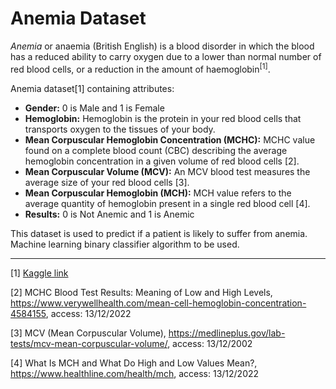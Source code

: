 # Anemia Dataset

*Anemia* or anaemia (British English) is a blood disorder in which the blood has a reduced ability to carry oxygen due to a lower than normal number of red blood cells, or a reduction in the amount of haemoglobin<sup>[1]</sup>.

Anemia dataset[1] containing attributes: 
- **Gender:** 0 is Male and 1 is Female
- **Hemoglobin:** Hemoglobin is the protein in your red blood cells that transports oxygen to the tissues of your body.
- **Mean Corpuscular Hemoglobin Concentration (MCHC):** MCHC value found on a complete blood count (CBC) describing the average hemoglobin concentration in a given volume of red blood cells [2].
- **Mean Corpuscular Volume (MCV):** An MCV blood test measures the average size of your red blood cells [3].
- **Mean Corpuscular Hemoglobin (MCH):** MCH value refers to the average quantity of hemoglobin present in a single red blood cell [4].
- **Results:** 0 is Not Anemic and 1 is Anemic 

This dataset is used to predict if a patient is likely to suffer from anemia. Machine learning binary classifier algorithm to be used.

---

[1] [Kaggle link](https://www.kaggle.com/datasets/biswaranjanrao/anemia-dataset)

[2] MCHC Blood Test Results: Meaning of Low and High Levels, https://www.verywellhealth.com/mean-cell-hemoglobin-concentration-4584155, access: 13/12/2022

[3] MCV (Mean Corpuscular Volume), https://medlineplus.gov/lab-tests/mcv-mean-corpuscular-volume/, access: 13/12/2002

[4] What Is MCH and What Do High and Low Values Mean?, https://www.healthline.com/health/mch, access: 13/12/2022
